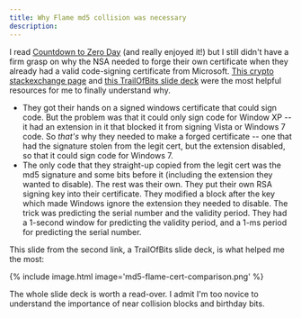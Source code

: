 ```yaml
---
title: Why Flame md5 collision was necessary
description:
---
```


I read [Countdown to Zero Day](https://www.amazon.com/Countdown-Zero-Day-Stuxnet-Digital/dp/0770436196) (and really enjoyed it!) but I still didn't have a firm grasp 
on why the NSA needed to forge their own certificate when they already had a valid code-signing certificate from Microsoft. 
[This crypto stackexchange page](https://crypto.stackexchange.com/questions/44151/how-does-the-flame-malware-take-advantage-of-md5-collision) 
and 
[this TrailOfBits slide deck](https://trailofbits.files.wordpress.com/2012/06/flame-md5.pdf) 
were the most helpful resources for me to finally understand why.

* 	They got their hands on a signed windows certificate that could sign code. But the problem was that it could only sign code for Window XP -- it had an extension in it that 
	blocked it from signing Vista or Windows 7 code. So _that's_ why they needed to make a forged certificate -- one that had the signature stolen from the legit cert, but the extension disabled, 
	so that it could sign code for Windows 7.
* 	The only code that they straight-up copied from the legit cert was the md5 signature and some bits before it (including the extension they wanted to disable). 
	The rest was their own. They put their own RSA signing key into their certificate. They modified a block after the key which made Windows ignore the 
	extension they needed to disable. The trick was predicting the serial number and the validity period. They had a 1-second window for predicting the validity 
	period, and a 1-ms period for predicting the serial number.

	
	
This slide from the second link, a TrailOfBits slide deck, is what helped me the most:

{% include image.html image='md5-flame-cert-comparison.png' %}

The whole slide deck is worth a read-over. I admit I'm too novice to understand the importance of near collision blocks and birthday bits.